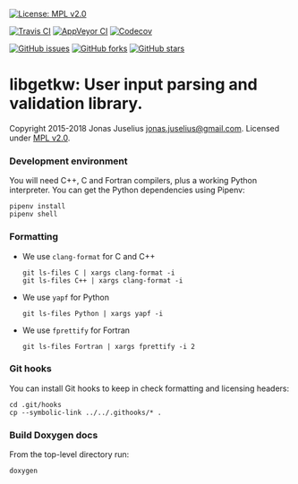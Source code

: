 [![License: MPL v2.0](https://img.shields.io/github/license/dev-cafe/libgetkw.svg?style=for-the-badge)](https://github.com/dev-cafe/libgetkw/blob/master/LICENSE)

[![Travis CI](https://img.shields.io/travis/dev-cafe/libgetkw.svg?style=for-the-badge)](https://travis-ci.org/dev-cafe/libgetkw)
[![AppVeyor CI](https://img.shields.io/appveyor/ci/dev-cafe/libgetkw.svg?style=for-the-badge)](https://ci.appveyor.com/project/dev-cafe/libgetkw)
[![Codecov](https://img.shields.io/codecov/c/github/dev-cafe/libgetkw.svg?style=for-the-badge)](https://codecov.io/gh/dev-cafe/libgetkw)

[![GitHub issues](https://img.shields.io/github/issues/dev-cafe/libgetkw.svg?style=for-the-badge)](https://github.com/dev-cafe/libgetkw/issues)
[![GitHub forks](https://img.shields.io/github/forks/dev-cafe/libgetkw.svg?style=for-the-badge)](https://github.com/dev-cafe/libgetkw/network)
[![GitHub stars](https://img.shields.io/github/stars/dev-cafe/libgetkw.svg?style=for-the-badge)](https://github.com/dev-cafe/libgetkw/stargazers)

# libgetkw: User input parsing and validation library.

Copyright 2015-2018 Jonas Juselius <jonas.juselius@gmail.com>.
Licensed under [MPL v2.0](LICENSE).

### Development environment

You will need C++, C and Fortran compilers, plus a working Python interpreter.
You can get the Python dependencies using Pipenv:
```
pipenv install
pipenv shell
```

### Formatting

- We use `clang-format` for C and C++
  ```
  git ls-files C | xargs clang-format -i
  git ls-files C++ | xargs clang-format -i
  ```
- We use `yapf` for Python
  ```
  git ls-files Python | xargs yapf -i
  ```
- We use `fprettify` for Fortran
  ```
  git ls-files Fortran | xargs fprettify -i 2
  ```

### Git hooks

You can install Git hooks to keep in check formatting and licensing headers:

```
cd .git/hooks
cp --symbolic-link ../../.githooks/* .
```

### Build Doxygen docs

From the top-level directory run:
```
doxygen
```
